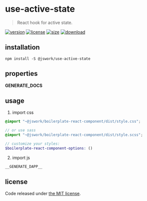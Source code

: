 # use-active-state
> React hook for active state.

[![version][version-image]][version-url]
[![license][license-image]][license-url]
[![size][size-image]][size-url]
[![download][download-image]][download-url]

## installation
```shell
npm install -S @jswork/use-active-state
```

## properties
__GENERATE_DOCS__

## usage
1. import css
  ```scss
  @import "~@jswork/boilerplate-react-component/dist/style.css";

  // or use sass
  @import "~@jswork/boilerplate-react-component/dist/style.scss";

  // customize your styles:
  $boilerplate-react-component-options: ()
  ```
2. import js
  ```js
__GENERATE_DAPP__
  ```

## license
Code released under [the MIT license](https://github.com/afeiship/use-active-state/blob/master/LICENSE.txt).

[version-image]: https://img.shields.io/npm/v/@jswork/use-active-state
[version-url]: https://npmjs.org/package/@jswork/use-active-state

[license-image]: https://img.shields.io/npm/l/@jswork/use-active-state
[license-url]: https://github.com/afeiship/use-active-state/blob/master/LICENSE.txt

[size-image]: https://img.shields.io/bundlephobia/minzip/@jswork/use-active-state
[size-url]: https://github.com/afeiship/use-active-state/blob/master/dist/use-active-state.min.js

[download-image]: https://img.shields.io/npm/dm/@jswork/use-active-state
[download-url]: https://www.npmjs.com/package/@jswork/use-active-state

